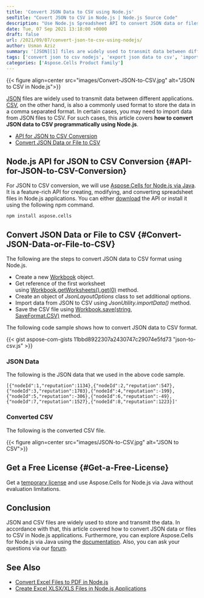 ```yaml
---
title: 'Convert JSON Data to CSV using Node.js'
seoTitle: "Covert JSON to CSV in Node.js | Node.js Source Code"
description: "Use Node.js Spreadsheet API to convert JSON data or files to CSV format in Node.js. Automate JSON to CSV conversion in your Node.js applications."
date: Tue, 07 Sep 2021 13:18:00 +0000
draft: false
url: /2021/09/07/convert-json-to-csv-using-nodejs/
author: Usman Aziz
summary: '[JSON][1] files are widely used to transmit data between different applications. [CSV][2], on the other hand, is also a commonly used format to store the data in a comma separated format. In certain cases, you may need to import data from JSON files to CSV. For such cases, this article covers **how to convert JSON data to CSV programmatically using Node.js**.'
tags: ['convert json to csv nodejs', 'export json data to csv', 'import json data to csv nodejs', 'json to csv nodejs']
categories: ['Aspose.Cells Product Family']
---
```




{{< figure align=center src="images/Convert-JSON-to-CSV.jpg" alt="JSON to CSV in Node.js">}}


[JSON][3] files are widely used to transmit data between different applications. [CSV][4], on the other hand, is also a commonly used format to store the data in a comma separated format. In certain cases, you may need to import data from JSON files to CSV. For such cases, this article covers **how to convert JSON data to CSV programmatically using Node.js**.

*   [API for JSON to CSV Conversion][5]
*   [Convert JSON Data or File to CSV][6]

## Node.js API for JSON to CSV Conversion {#API-for-JSON-to-CSV-Conversion}

For JSON to CSV conversion, we will use [Aspose.Cells for Node.js via Java][7]. It is a feature-rich API for creating, modifying, and converting spreadsheet files in Node.js applications. You can either [download][8] the API or install it using the following npm command.

`npm install aspose.cells`

## Convert JSON Data or File to CSV {#Convert-JSON-Data-or-File-to-CSV}

The following are the steps to convert JSON data to CSV format using Node.js.

*   Create a new [Workbook][9] object.
*   Get reference of the first worksheet using [Workbook.getWorksheets().get(0)][10] method.
*   Create an object of _JsonLayoutOptions_ class to set additional options.
*   Import data from JSON to CSV using _JsonUtility.importData()_ method.
*   Save the CSV file using [Workbook.save(string, SaveFormat.CSV)][11] method.

The following code sample shows how to convert JSON data to CSV format.

{{< gist aspose-com-gists 11bbd8922307a2430747c29074e5fd73 "json-to-csv.js" >}}

### JSON Data

The following is the JSON data that we used in the above code sample.

```
[{"nodeId":1,"reputation":1134},{"nodeId":2,"reputation":547},{"nodeId":3,"reputation":1703},{"nodeId":4,"reputation":-199},{"nodeId":5,"reputation":-306},{"nodeId":6,"reputation":-49},{"nodeId":7,"reputation":1527},{"nodeId":8,"reputation":1223}]'
```

### Converted CSV

The following is the converted CSV file.



{{< figure align=center src="images/JSON-to-CSV.jpg" alt="JSON to CSV">}}


## Get a Free License {#Get-a-Free-License}

Get a [temporary license][12] and use Aspose.Cells for Node.js via Java without evaluation limitations.

## Conclusion

JSON and CSV files are widely used to store and transmit the data. In accordance with that, this article covered how to convert JSON data or files to CSV in Node.js applications. Furthermore, you can explore Aspose.Cells for Node.js via Java using the [documentation][13]. Also, you can ask your questions via our [forum][14].

## See Also

*   [Convert Excel Files to PDF in Node.js][15]
*   [Create Excel XLSX/XLS Files in Node.js Applications][16]




[1]: https://docs.fileformat.com/web/json/
[2]: https://docs.fileformat.com/spreadsheet/csv/
[3]: https://docs.fileformat.com/web/json/
[4]: https://docs.fileformat.com/spreadsheet/csv/
[5]: #API-for-JSON-to-CSV-Conversion
[6]: #Convert-JSON-Data-or-File-to-CSV
[7]: https://products.aspose.com/cells/nodejs-java/
[8]: https://downloads.aspose.com/cells/nodejs
[9]: https://apireference.aspose.com/cells/nodejs/Workbook
[10]: https://apireference.aspose.com/cells/nodejs/WorksheetCollection#get
[11]: https://apireference.aspose.com/cells/nodejs/Workbook#save
[12]: https://purchase.aspose.com/temporary-license
[13]: https://docs.aspose.com/cells/nodejsjava
[14]: https://forum.aspose.com/
[15]: https://blog.aspose.com/2021/03/05/convert-excel-xlsx-xls-to-pdf-in-node-js/
[16]: https://blog.aspose.com/2020/08/05/create-excel-files-in-node.js/




